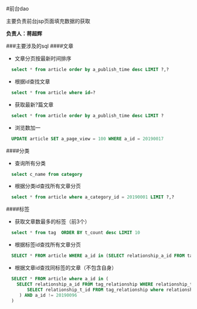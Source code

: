#前台dao


主要负责前台jsp页面填充数据的获取

**负责人：蒋超辉**

###主要涉及的sql
####文章

- 文章分页按最新时间排序

``` sql
  select * from article order by a_publish_time desc LIMIT ?,?
```
  

- 根据id查找文章

``` sql
  select * from article where id=?
```

- 获取最新?篇文章

``` sql
  select * from article order by a_publish_time desc LIMIT ?
```

- 浏览数加一

```sql
  UPDATE article SET a_page_view = 100 WHERE a_id = 20190017
```

  

####分类

- 查询所有分类

``` sql
  select c_name from category
```

  

- 根据分类id查找所有文章分页

``` sql
  select * from article where a_category_id = 20190001 LIMIT ?,?
```



####标签

- 获取文章数最多的标签（前3个）

``` sql
  select * from tag  ORDER BY t_count desc LIMIT 10
```

  

- 根据标签id查找所有文章分页

``` sql
  SELECT * FROM article WHERE a_id in (SELECT relationship_a_id FROM tag_relationship WHERE relationship_t_id = 2 )
```

- 根据文章id查找同标签的文章（不包含自身）

```sql
  SELECT * FROM article where a_id in (
	SELECT relationship_a_id FROM tag_relationship WHERE relationship_t_id in (
		SELECT relationship_t_id FROM tag_relationship where relationship_a_id = 20190096
     ) AND a_id != 20190096
  )
```
  